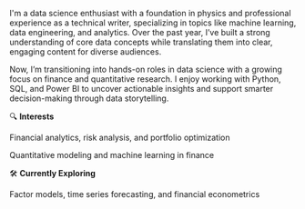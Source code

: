 I'm a data science enthusiast with a foundation in physics and professional experience as a technical writer, specializing in topics like machine learning, data engineering, and analytics. Over the past year, I’ve built a strong understanding of core data concepts while translating them into clear, engaging content for diverse audiences.

Now, I’m transitioning into hands-on roles in data science with a growing focus on finance and quantitative research. I enjoy working with Python, SQL, and Power BI to uncover actionable insights and support smarter decision-making through data storytelling.

🔍 **Interests**

Financial analytics, risk analysis, and portfolio optimization

Quantitative modeling and machine learning in finance

🛠 **Currently Exploring**

Factor models, time series forecasting, and financial econometrics

<!---
shuchC18/shuchC18 is a ✨ special ✨ repository because its `README.md` (this file) appears on your GitHub profile.
You can click the Preview link to take a look at your changes.
--->

